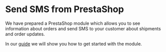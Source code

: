 # Send SMS from PrestaShop

We have prepared a PrestaShop module which allows you to see information about orders and send SMS to your customer about shipments and order updates. 

In our [guide](https://46elks.com/tutorials/send-sms-prestashop) we will show you how to get started with the module.